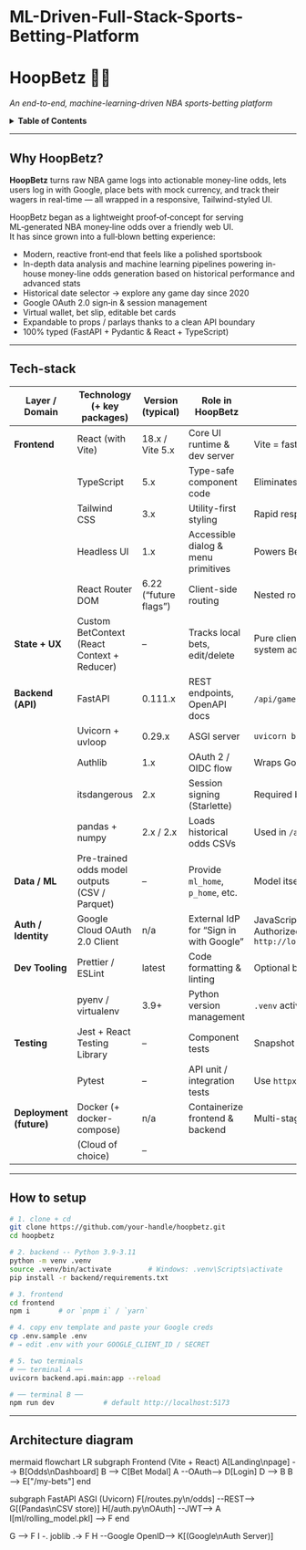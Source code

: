 # ML-Driven-Full-Stack-Sports-Betting-Platform
# **HoopBetz 🏀💸**  
*An end-to-end, machine-learning-driven NBA sports-betting platform*

<details>
<summary><strong>Table&nbsp;of&nbsp;Contents</strong></summary>

1. [Why HoopBetz?](#why-hoopbetz)  
2. [Tech-stack](#tech-stack)  
3. [Architecture diagram](#architecture-diagram)  
4. [From idea → production – the journey](#from-idea-→-production--the-journey)  
5. [Data pipeline & ML methodology](#data-pipeline--ml-methodology)  
6. [Backend (⚡ FastAPI + Uvicorn)](#backend-⚡-fastapi--uvicorn)  
7. [Frontend (⚛ React + Vite + TypeScript)](#frontend-⚛-react--vite--typescript)  
8. [Authentication – Google OAuth 2.0](#authentication--google-oauth-20)  
9. [Local setup & deployment](#local-setup--deployment)  
10. [What I’d improve next](#what-id-improve-next)  
11. [Wrapping up](#wrapping-up)  

</details>

---

## Why HoopBetz?
**HoopBetz** turns raw NBA game logs into actionable money-line odds, lets users log in with Google, place bets with mock currency, and track their wagers in real-time — all wrapped in a responsive, Tailwind-styled UI.

HoopBetz began as a lightweight proof‑of‑concept for serving ML‑generated NBA money‑line odds over a friendly web UI.  
It has since grown into a full‑blown betting experience:

- Modern, reactive front‑end that feels like a polished sportsbook
- In-depth data analysis and machine learning pipelines powering in-house money-line odds generation based on historical performance and advanced stats 
- Historical date selector → explore any game day since 2020
- Google OAuth 2.0 sign‑in & session management  
- Virtual wallet, bet slip, editable bet cards  
- Expandable to props / parlays thanks to a clean API boundary  
- 100% typed (FastAPI + Pydantic & React + TypeScript)


---

## Tech-stack


| **Layer / Domain** | **Technology (+ key packages)**         | **Version (typical)**     | **Role in HoopBetz**                               | **Notes / Rationale**                                 |
|--------------------|-----------------------------------------|----------------------------|----------------------------------------------------|--------------------------------------------------------|
| **Frontend**       | React (with Vite)                       | 18.x / Vite 5.x            | Core UI runtime & dev server                       | Vite = fast HMR & TypeScript support                   |
|                    | TypeScript                              | 5.x                        | Type-safe component code                           | Eliminates many runtime bugs                           |
|                    | Tailwind CSS                            | 3.x                        | Utility-first styling                              | Rapid responsive design                                |
|                    | Headless UI                             | 1.x                        | Accessible dialog & menu primitives                | Powers BetModal, Edit/Delete modals                    |
|                    | React Router DOM                        | 6.22 (“future flags”)      | Client-side routing                                | Nested routes: `/`, `/day/:dt`, `/my-bets`, etc.       |
| **State + UX**     | Custom BetContext (React Context + Reducer) | –                      | Tracks local bets, edit/delete                     | Pure client state until full user account system added |
| **Backend (API)**  | FastAPI                                 | 0.111.x                    | REST endpoints, OpenAPI docs                       | `/api/game-days`, `/api/odds`, `/auth/*`               |
|                    | Uvicorn + uvloop                        | 0.29.x                     | ASGI server                                        | `uvicorn backend.api.main:app --reload`                |
|                    | Authlib                                 | 1.x                        | OAuth 2 / OIDC flow                                | Wraps Google OAuth in `auth.py`                        |
|                    | itsdangerous                            | 2.x                        | Session signing (Starlette)                        | Required by `SessionMiddleware`                        |
|                    | pandas + numpy                          | 2.x / 2.x                  | Loads historical odds CSVs                         | Used in `/api/odds` route                              |
| **Data / ML**      | Pre-trained odds model outputs (CSV / Parquet) | –                   | Provide `ml_home`, `p_home`, etc.                  | Model itself can live in separate repo                 |
| **Auth / Identity**| Google Cloud OAuth 2.0 Client           | n/a                        | External IdP for “Sign in with Google”             | JavaScript origin: `http://localhost:5173`<br>Authorized redirect: `http://localhost:8000/auth/google/callback` |
| **Dev Tooling**    | Prettier / ESLint                       | latest                     | Code formatting & linting                          | Optional but recommended                               |
|                    | pyenv / virtualenv                      | 3.9+                       | Python version management                          | `.venv` activated before dev                           |
| **Testing**        | Jest + React Testing Library            | –                          | Component tests                                    | Snapshot & interaction tests                           |
|                    | Pytest                                  | –                          | API unit / integration tests                       | Use `httpx.AsyncClient` for FastAPI                    |
| **Deployment (future)** | Docker (+ docker-compose)         | n/a                        | Containerize frontend & backend                    | Multi-stage build → slim images                        |
|                    | (Cloud of choice)                       | –     
---

## How to setup

```bash
# 1. clone + cd
git clone https://github.com/your‑handle/hoopbetz.git
cd hoopbetz

# 2. backend ‑‑ Python 3.9‑3.11
python -m venv .venv
source .venv/bin/activate         # Windows: .venv\Scripts\activate
pip install -r backend/requirements.txt

# 3. frontend
cd frontend
npm i       # or `pnpm i` / `yarn`

# 4. copy env template and paste your Google creds
cp .env.sample .env
# → edit .env with your GOOGLE_CLIENT_ID / SECRET

# 5. two terminals
# ── terminal A ──
uvicorn backend.api.main:app --reload

# ── terminal B ──
npm run dev            # default http://localhost:5173
```
---

## Architecture diagram
mermaid
flowchart LR
  subgraph Frontend (Vite + React)
    A[Landing\npage] --> B[Odds\nDashboard]
    B --> C[Bet Modal]
    A --OAuth--> D[Login]
    D --> B
    B --> E["/my-bets"]
  end

  subgraph FastAPI ASGI   (Uvicorn)
    F[/routes.py\n/odds] --REST--> G[(Pandas\nCSV store)]
    H[/auth.py\nOAuth] --JWT--> A
    I[ml/rolling_model.pkl] --> F
  end

  G --> F
  I -. joblib .-> F
  H --Google OpenID--> K[(Google\nAuth Server)]
